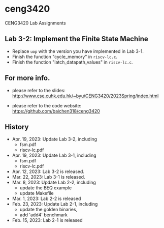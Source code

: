 # ceng3420
CENG3420 Lab Assignments

## Lab 3-2: Implement the Finite State Machine
* Replace `uop` with the version you have implemented in Lab 3-1.
* Finish the function "cycle_memory" in `riscv-lc.c`.
* Finish the function "latch_datapath_values" in `riscv-lc.c`.

## For more info.

- please refer to the slides: http://www.cse.cuhk.edu.hk/~byu/CENG3420/2023Spring/index.html

- please refer to the code website: https://github.com/baichen318/ceng3420

## History
* Apr. 19, 2023: Update Lab 3-2, including
	- fsm.pdf
	- riscv-lc.pdf
* Apr. 19, 2023: Update Lab 3-1, including
	- fsm.pdf
	- riscv-lc.pdf
* Apr. 12, 2023: Lab 3-2 is released.
* Mar. 22, 2023: Lab 3-1 is released.
* Mar.  8, 2023: Update Lab 2-2, including
    - update the BEQ example
    - update Makefile
* Mar.  1, 2023: Lab 2-2 is released
* Feb. 23, 2023: Update Lab 2-1, including
    - update the golden binaries,
    - add 'add4' benchmark
* Feb. 15, 2023: Lab 2-1 is released
